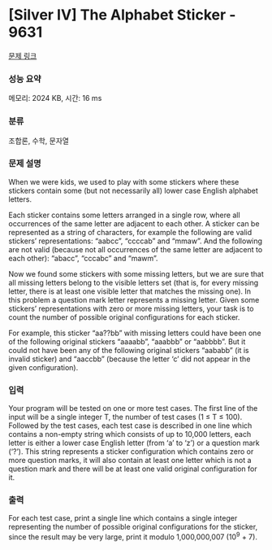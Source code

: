 # [Silver IV] The Alphabet Sticker - 9631 

[문제 링크](https://www.acmicpc.net/problem/9631) 

### 성능 요약

메모리: 2024 KB, 시간: 16 ms

### 분류

조합론, 수학, 문자열

### 문제 설명

<p>When we were kids, we used to play with some stickers where these stickers contain some (but not necessarily all) lower case English alphabet letters.</p>

<p>Each sticker contains some letters arranged in a single row, where all occurrences of the same letter are adjacent to each other. A sticker can be represented as a string of characters, for example the following are valid stickers’ representations: “aabcc”, “ccccab” and “mmaw”. And the following are not valid (because not all occurrences of the same letter are adjacent to each other): “abacc”, “cccabc” and “mawm”.</p>

<p>Now we found some stickers with some missing letters, but we are sure that all missing letters belong to the visible letters set (that is, for every missing letter, there is at least one visible letter that matches the missing one). In this problem a question mark letter represents a missing letter. Given some stickers’ representations with zero or more missing letters, your task is to count the number of possible original configurations for each sticker.</p>

<p>For example, this sticker “aa??bb” with missing letters could have been one of the following original stickers “aaaabb”, “aaabbb” or “aabbbb”. But it could not have been any of the following original stickers “aababb” (it is invalid sticker) and “aaccbb” (because the letter ‘c’ did not appear in the given configuration).</p>

### 입력 

 <p>Your program will be tested on one or more test cases. The first line of the input will be a single integer T, the number of test cases (1 ≤ T ≤ 100). Followed by the test cases, each test case is described in one line which contains a non-empty string which consists of up to 10,000 letters, each letter is either a lower case English letter (from ‘a’ to ‘z’) or a question mark (‘?’). This string represents a sticker configuration which contains zero or more question marks, it will also contain at least one letter which is not a question mark and there will be at least one valid original configuration for it.</p>

### 출력 

 <p>For each test case, print a single line which contains a single integer representing the number of possible original configurations for the sticker, since the result may be very large, print it modulo 1,000,000,007 (10<sup>9</sup> + 7).</p>

